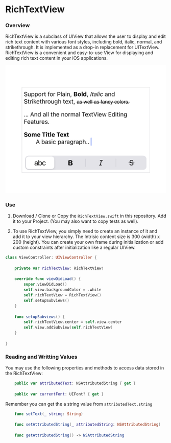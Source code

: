 #  RichTextView

### Overview
RichTextView is a subclass of UIView that allows the user to display and edit rich text content with various font styles, including bold, italic, normal, and strikethrough. It is implemented as a drop-in replacement for UITextView. RichTextView is a convenient and easy-to-use View for displaying and editing rich text content in your iOS applications.

![Screenshot of RichTextView](https://github.com/rloniello/RichTextView/blob/main/Other/screenshot.png)


### Use
1) Download / Clone or Copy the `RichTextView.swift` in this repository. Add it to your Project. (You may also want to copy tests as well).

2) To use RichTextView, you simply need to create an instance of it and add it to your view hierarchy.
The Intrisic content size is 300 (width) x 200 (height). You can create your own frame during initialization or add custom constraints after initialization like a regular UIView.

```swift
class ViewController: UIViewController {
    
    private var richTextView: RichTextView!
    
    override func viewDidLoad() {
        super.viewDidLoad()
        self.view.backgroundColor = .white
        self.richTextView = RichTextView()
        self.setupSubviews()
    }

    func setupSubviews() {
        self.richTextView.center = self.view.center
        self.view.addSubview(self.richTextView)
    }
    
}
```

### Reading and Writting Values
You may use the following properties and methods to access data stored in the RichTextView:

```swift
    public var attributedText: NSAttributedString { get }
    
    public var currentFont: UIFont? { get }
```

Remember you can get the a string value from `attributedText.string`

```swift
    func setText(_ string: String)
    
    func setAttributedString(_ attributedString: NSAttributedString)
    
    func getAttributedString() -> NSAttributedString 
```
